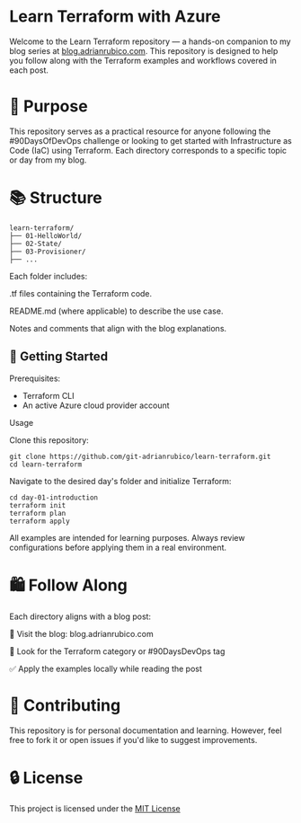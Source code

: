 # Learn Terraform with Azure 
Welcome to the Learn Terraform repository — a hands-on companion to my blog series at [blog.adrianrubico.com](https://blog.adrianrubico.com). This repository is designed to help you follow along with the Terraform examples and workflows covered in each post.

# 🌱 Purpose

This repository serves as a practical resource for anyone following the #90DaysOfDevOps challenge or looking to get started with Infrastructure as Code (IaC) using Terraform. Each directory corresponds to a specific topic or day from my blog.

# 📚 Structure

```
learn-terraform/
├── 01-HelloWorld/
├── 02-State/
├── 03-Provisioner/
├── ...
```

Each folder includes:

.tf files containing the Terraform code.

README.md (where applicable) to describe the use case.

Notes and comments that align with the blog explanations.

##  🚀 Getting Started
Prerequisites:
- Terraform CLI
- An active Azure cloud provider account

Usage

Clone this repository:

```
git clone https://github.com/git-adrianrubico/learn-terraform.git
cd learn-terraform
```


Navigate to the desired day's folder and initialize Terraform:

```
cd day-01-introduction
terraform init
terraform plan
terraform apply
```

All examples are intended for learning purposes. Always review configurations before applying them in a real environment.

# 🛍️ Follow Along

Each directory aligns with a blog post:

📖 Visit the blog: blog.adrianrubico.com

🔖 Look for the Terraform category or #90DaysDevOps tag

✅ Apply the examples locally while reading the post

# 📌 Contributing

This repository is for personal documentation and learning. However, feel free to fork it or open issues if you'd like to suggest improvements.

# 🔒 License
This project is licensed under the [MIT License](/LICENSE)